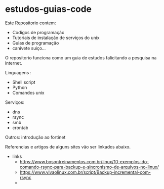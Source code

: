 # estudos-guias-code
Este Repositorio contem:

- Codigos de programação
- Tutoriais de instalação de serviços do unix 
- Guias de programação 
- canivete suiço...

O repositorio funciona como um guia de estudos falicitando a pesquisa na internet. 

Linguagens : 
  - Shell script
  - Python
  - Comandos unix

Serviços:
  - dns 
  - rsync
  - smb
  - crontab

Outros:
introdução ao fortinet 

Referencias e artigos  de alguns sites vão ser linkados abaixo. 
- links 
  - https://www.bosontreinamentos.com.br/linux/10-exemplos-do-comando-rsync-para-backup-e-sincronismo-de-arquivos-no-linux/
  - https://www.vivaolinux.com.br/script/Backup-incremental-com-rsync
  - 

